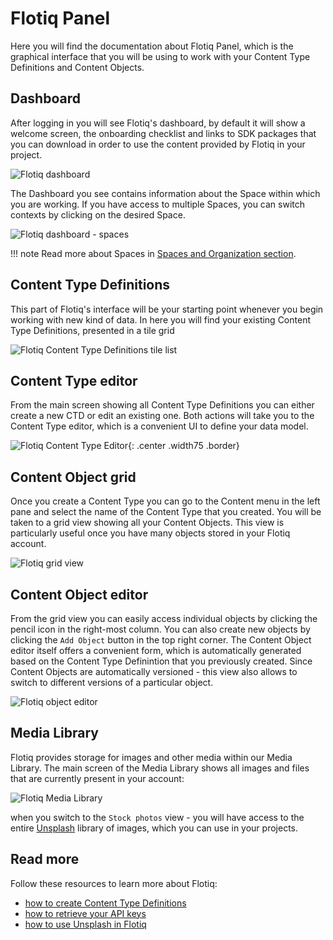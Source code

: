 # Flotiq Panel

Here you will find the documentation about Flotiq Panel, which is the graphical interface that you will be using to work with your Content Type Definitions and Content Objects.

## Dashboard

After logging in you will see Flotiq's dashboard, by default it will show a welcome screen, the onboarding checklist and links to SDK packages that you can download in order to use the content provided by Flotiq in your project.

![Flotiq dashboard](images/Dashboard.png)

The Dashboard you see contains information about the Space within which you are working. If you have access to multiple Spaces, you can switch contexts by clicking on the desired Space.

![Flotiq dashboard - spaces](images/DashboardSpaces.png)

!!! note
    Read more about Spaces in [Spaces and Organization section](/docs/panel/spaces/).

## Content Type Definitions

This part of Flotiq's interface will be your starting point whenever you begin working with new kind of data. In here you will find your existing Content Type Definitions, presented in a tile grid

![Flotiq Content Type Definitions tile list](images/TypeDefinitions.png)

## Content Type editor

From the main screen showing all Content Type Definitions you can either create a new CTD or edit an existing one. Both actions will take you to the Content Type editor, which is a convenient UI to define your data model.

![Flotiq Content Type Editor](images/EditContentTypeDefinitions.png){: .center .width75 .border}

## Content Object grid

Once you create a Content Type you can go to the Content menu in the left pane and select the name of the Content Type that you created. You will be taken to a grid view showing all your Content Objects. This view is particularly useful once you have many objects stored in your Flotiq account.

![Flotiq grid view](images/GridView.png)

## Content Object editor

From the grid view you can easily access individual objects by clicking the pencil icon in the right-most column. You can also create new objects by clicking the `Add Object` button in the top right corner. The Content Object editor itself offers a convenient form, which is automatically generated based on the Content Type Definintion that you previously created. Since Content Objects are automatically versioned - this view also allows to switch to different versions of a particular object.

![Flotiq object editor](images/EditObject.png)

## Media Library

Flotiq provides storage for images and other media within our Media Library. The main screen of the Media Library shows all images and files that are currently present in your account:

![Flotiq Media Library](images/MediaLibrary-home.png)

when you switch to the `Stock photos` view - you will have access to the entire [Unsplash](https://unsplash.com) library of images, which you can use in your projects.

## Read more

Follow these resources to learn more about Flotiq:

- [how to create Content Type Definitions](./content-types/)
- [how to retrieve your API keys](../API/)
- [how to use Unsplash in Flotiq](./media-library/)
